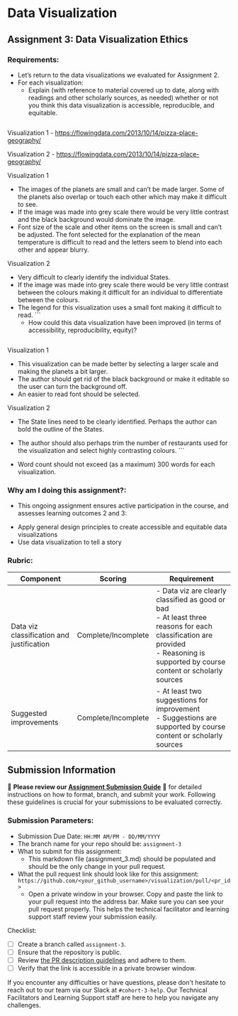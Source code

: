 # Data Visualization

## Assignment 3: Data Visualization Ethics

### Requirements:
- Let’s return to the data visualizations we evaluated for Assignment 2.  
- For each visualization: 
    - Explain (with reference to material covered up to date, along with readings and other scholarly sources, as needed) whether or not you think this data visualization is accessible, reproducible, and equitable. 
        ```
Visualization 1 - https://flowingdata.com/2013/10/14/pizza-place-geography/

Visualization 2 - https://flowingdata.com/2013/10/14/pizza-place-geography/

Visualization 1
-	The images of the planets are small and can’t be made larger. Some of the planets also overlap or touch each other which may make it difficult to see.  
-	If the image was made into grey scale there would be very little contrast and the black background would dominate the image. 
-	Font size of the scale and other items on the screen is small and can’t be adjusted. The font selected for the explanation of the mean temperature is difficult to read and the letters seem to blend into each other and appear blurry. 

Visualization 2
-	Very difficult to clearly identify the individual States. 
-	If the image was made into grey scale there would be very little contrast between the colours making it difficult for an individual to differentiate between the colours. 
-	The legend for this visualization uses a small font making it difficult to read. 
        ```
    - How could this data visualization have been improved (in terms of accessibility, reproducibility, equity)?  
        ```
Visualization 1
-	This visualization can be made better by selecting a larger scale and making the planets a bit larger. 
-	The author should get rid of the black background or make it editable so the user can turn the background off. 
-	An easier to read font should be selected. 

Visualization 2
-	The State lines need to be clearly identified. Perhaps the author can bold the outline of the States. 
-	The author should also perhaps trim the number of restaurants used for the visualization and select highly contrasting colours. 
        ```

- Word count should not exceed (as a maximum) 300 words for each visualization. 

### Why am I doing this assignment?:
- This ongoing assignment ensures active participation in the course, and assesses learning outcomes 2 and 3:  
* Apply general design principles to create accessible and equitable data visualizations
* Use data visualization to tell a story

### Rubric:
| Component               | Scoring   | Requirement                                                 |
|-------------------------|-----------|-------------------------------------------------------------|
| Data viz classification and justification | Complete/Incomplete | - Data viz are clearly classified as good or bad<br />- At least three reasons for each classification are provided<br />- Reasoning is supported by course content or scholarly sources |
| Suggested improvements  | Complete/Incomplete | - At least two suggestions for improvement<br />- Suggestions are supported by course content or scholarly sources |

## Submission Information

🚨 **Please review our [Assignment Submission Guide](https://github.com/UofT-DSI/onboarding/blob/main/onboarding_documents/submissions.md)** 🚨 for detailed instructions on how to format, branch, and submit your work. Following these guidelines is crucial for your submissions to be evaluated correctly.

### Submission Parameters:
* Submission Due Date: `HH:MM AM/PM - DD/MM/YYYY`
* The branch name for your repo should be: `assignment-3`
* What to submit for this assignment:
    * This markdown file (assignment_3.md) should be populated and should be the only change in your pull request.
* What the pull request link should look like for this assignment: `https://github.com/<your_github_username>/visualization/pull/<pr_id>`
    * Open a private window in your browser. Copy and paste the link to your pull request into the address bar. Make sure you can see your pull request properly. This helps the technical facilitator and learning support staff review your submission easily.

Checklist:
- [ ] Create a branch called `assignment-3`.
- [ ] Ensure that the repository is public.
- [ ] Review [the PR description guidelines](https://github.com/UofT-DSI/onboarding/blob/main/onboarding_documents/submissions.md#guidelines-for-pull-request-descriptions) and adhere to them.
- [ ] Verify that the link is accessible in a private browser window.

If you encounter any difficulties or have questions, please don't hesitate to reach out to our team via our Slack at `#cohort-3-help`. Our Technical Facilitators and Learning Support staff are here to help you navigate any challenges.
